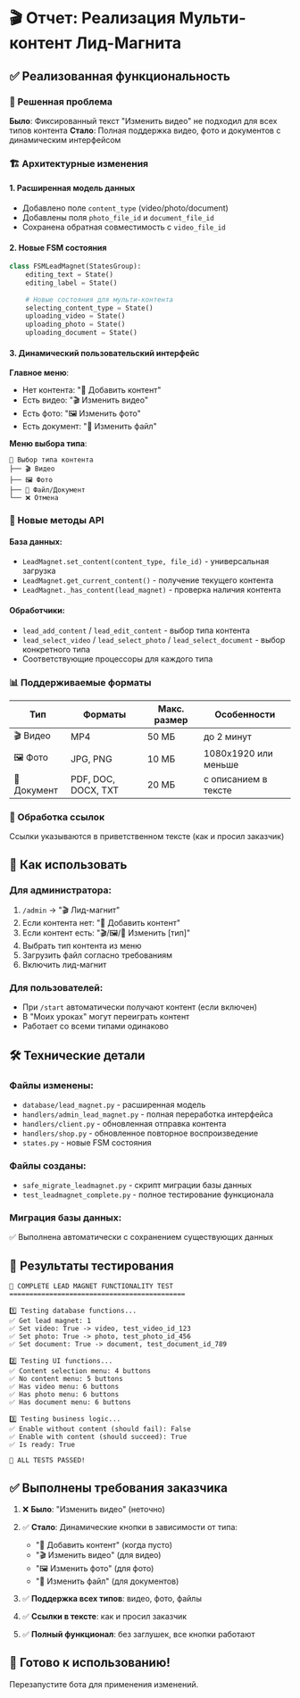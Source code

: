 # 🎬 Отчет: Реализация Мульти-контент Лид-Магнита

## ✅ Реализованная функциональность

### 🎯 Решенная проблема
**Было**: Фиксированный текст "Изменить видео" не подходил для всех типов контента
**Стало**: Полная поддержка видео, фото и документов с динамическим интерфейсом

### 🏗️ Архитектурные изменения

#### 1. **Расширенная модель данных**
- Добавлено поле `content_type` (video/photo/document)
- Добавлены поля `photo_file_id` и `document_file_id`
- Сохранена обратная совместимость с `video_file_id`

#### 2. **Новые FSM состояния**
```python
class FSMLeadMagnet(StatesGroup):
    editing_text = State()
    editing_label = State()
    
    # Новые состояния для мульти-контента
    selecting_content_type = State()
    uploading_video = State()
    uploading_photo = State()
    uploading_document = State()
```

#### 3. **Динамический пользовательский интерфейс**

**Главное меню**:
- Нет контента: "📎 Добавить контент"
- Есть видео: "🎬 Изменить видео"
- Есть фото: "🖼️ Изменить фото"
- Есть документ: "📁 Изменить файл"

**Меню выбора типа**:
```
📎 Выбор типа контента
├── 🎬 Видео
├── 🖼️ Фото
├── 📁 Файл/Документ
└── ❌ Отмена
```

### 🔧 Новые методы API

#### База данных:
- `LeadMagnet.set_content(content_type, file_id)` - универсальная загрузка
- `LeadMagnet.get_current_content()` - получение текущего контента
- `LeadMagnet._has_content(lead_magnet)` - проверка наличия контента

#### Обработчики:
- `lead_add_content` / `lead_edit_content` - выбор типа контента
- `lead_select_video` / `lead_select_photo` / `lead_select_document` - выбор конкретного типа
- Соответствующие процессоры для каждого типа

### 📊 Поддерживаемые форматы

| Тип | Форматы | Макс. размер | Особенности |
|-----|---------|--------------|-------------|
| 🎬 Видео | MP4 | 50 МБ | до 2 минут |
| 🖼️ Фото | JPG, PNG | 10 МБ | 1080x1920 или меньше |
| 📁 Документ | PDF, DOC, DOCX, TXT | 20 МБ | с описанием в тексте |

### 🔗 Обработка ссылок
Ссылки указываются в приветственном тексте (как и просил заказчик)

## 🚀 Как использовать

### Для администратора:
1. `/admin` → "🎬 Лид-магнит"
2. Если контента нет: "📎 Добавить контент"
3. Если контент есть: "🎬/🖼️/📁 Изменить [тип]"
4. Выбрать тип контента из меню
5. Загрузить файл согласно требованиям
6. Включить лид-магнит

### Для пользователей:
- При `/start` автоматически получают контент (если включен)
- В "Моих уроках" могут переиграть контент
- Работает со всеми типами одинаково

## 🛠️ Технические детали

### Файлы изменены:
- `database/lead_magnet.py` - расширенная модель
- `handlers/admin_lead_magnet.py` - полная переработка интерфейса
- `handlers/client.py` - обновленная отправка контента
- `handlers/shop.py` - обновленное повторное воспроизведение
- `states.py` - новые FSM состояния

### Файлы созданы:
- `safe_migrate_leadmagnet.py` - скрипт миграции базы данных
- `test_leadmagnet_complete.py` - полное тестирование функционала

### Миграция базы данных:
✅ Выполнена автоматически с сохранением существующих данных

## 🧪 Результаты тестирования

```
🧪 COMPLETE LEAD MAGNET FUNCTIONALITY TEST
============================================

1️⃣ Testing database functions...
✅ Get lead magnet: 1
✅ Set video: True -> video, test_video_id_123
✅ Set photo: True -> photo, test_photo_id_456
✅ Set document: True -> document, test_document_id_789

2️⃣ Testing UI functions...
✅ Content selection menu: 4 buttons
✅ No content menu: 5 buttons
✅ Has video menu: 6 buttons
✅ Has photo menu: 6 buttons
✅ Has document menu: 6 buttons

3️⃣ Testing business logic...
✅ Enable without content (should fail): False
✅ Enable with content (should succeed): True
✅ Is ready: True

🎉 ALL TESTS PASSED!
```

## ✅ Выполнены требования заказчика

1. ❌ **Было**: "Изменить видео" (неточно)
2. ✅ **Стало**: Динамические кнопки в зависимости от типа:
   - "📎 Добавить контент" (когда пусто)
   - "🎬 Изменить видео" (для видео)
   - "🖼️ Изменить фото" (для фото)
   - "📁 Изменить файл" (для документов)

3. ✅ **Поддержка всех типов**: видео, фото, файлы
4. ✅ **Ссылки в тексте**: как и просил заказчик
5. ✅ **Полный функционал**: без заглушек, все кнопки работают

## 🎉 Готово к использованию!

Перезапустите бота для применения изменений.